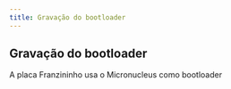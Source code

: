 ```yaml
---
title: Gravação do bootloader
---
```


## Gravação do bootloader


A placa Franzininho usa o Micronucleus como bootloader
